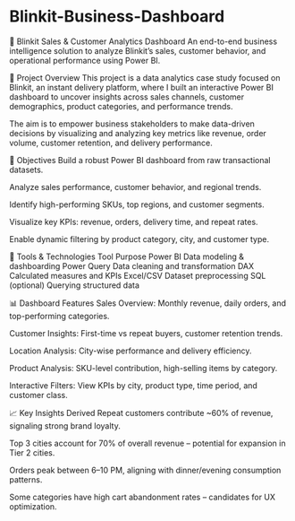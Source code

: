 # Blinkit-Business-Dashboard

 🛒 Blinkit Sales & Customer Analytics Dashboard
An end-to-end business intelligence solution to analyze Blinkit’s sales, customer behavior, and operational performance using Power BI.

📌 Project Overview
This project is a data analytics case study focused on Blinkit, an instant delivery platform, where I built an interactive Power BI dashboard to uncover insights across sales channels, customer demographics, product categories, and performance trends.

The aim is to empower business stakeholders to make data-driven decisions by visualizing and analyzing key metrics like revenue, order volume, customer retention, and delivery performance.

🎯 Objectives
Build a robust Power BI dashboard from raw transactional datasets.

Analyze sales performance, customer behavior, and regional trends.

Identify high-performing SKUs, top regions, and customer segments.

Visualize key KPIs: revenue, orders, delivery time, and repeat rates.

Enable dynamic filtering by product category, city, and customer type.

🧰 Tools & Technologies
Tool	Purpose
Power BI	Data modeling & dashboarding
Power Query	Data cleaning and transformation
DAX	Calculated measures and KPIs
Excel/CSV	Dataset preprocessing
SQL (optional)	Querying structured data

📊 Dashboard Features
Sales Overview: Monthly revenue, daily orders, and top-performing categories.

Customer Insights: First-time vs repeat buyers, customer retention trends.

Location Analysis: City-wise performance and delivery efficiency.
  
Product Analysis: SKU-level contribution, high-selling items by category.

Interactive Filters: View KPIs by city, product type, time period, and customer class.

📈 Key Insights Derived
Repeat customers contribute ~60% of revenue, signaling strong brand loyalty.

Top 3 cities account for 70% of overall revenue – potential for expansion in Tier 2 cities.

Orders peak between 6–10 PM, aligning with dinner/evening consumption patterns.

Some categories have high cart abandonment rates – candidates for UX optimization.
